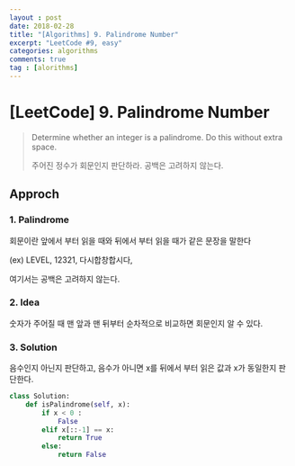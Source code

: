 ```yaml
---
layout : post
date: 2018-02-28
title: "[Algorithms] 9. Palindrome Number"
excerpt: "LeetCode #9, easy"
categories: algorithms
comments: true
tag : [alorithms]
---
```




# [LeetCode] 9. Palindrome Number

> Determine whether an integer is a palindrome. Do this without extra space.
>
> 주어진 정수가 회문인지 판단하라. 공백은 고려하지 않는다.



## Approch

### 1. Palindrome

 회문이란 앞에서 부터 읽을 때와 뒤에서 부터 읽을 때가 같은 문장을 말한다

(ex) LEVEL, 12321, 다시합창합시다, 

여기서는 공백은 고려하지 않는다.



### 2. Idea

숫자가 주어질 때 맨 앞과 맨 뒤부터 순차적으로 비교하면 회문인지 알 수 있다.



### 3. Solution

음수인지 아닌지 판단하고, 음수가 아니면 x를 뒤에서 부터 읽은 값과 x가 동일한지 판단한다.

```python
class Solution:
    def isPalindrome(self, x):
        if x < 0 :
            False
        elif x[::-1] == x:
            return True
        else:
            return False
```